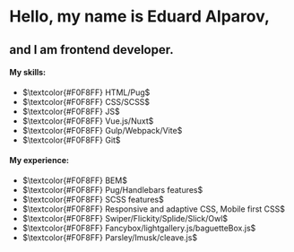 # Hello, my name is Eduard Alparov,
## and I am frontend developer.

#### My skills:

- $\textcolor{#F0F8FF} HTML/Pug$
- $\textcolor{#F0F8FF} CSS/SCSS$
- $\textcolor{#F0F8FF} JS$
- $\textcolor{#F0F8FF} Vue.js/Nuxt$ 
- $\textcolor{#F0F8FF} Gulp/Webpack/Vite$ 
- $\textcolor{#F0F8FF} Git$ 

#### My experience:
- $\textcolor{#F0F8FF} BEM$
- $\textcolor{#F0F8FF} Pug/Handlebars features$
- $\textcolor{#F0F8FF} SCSS features$
- $\textcolor{#F0F8FF} Responsive and adaptive CSS, Mobile first CSS$
- $\textcolor{#F0F8FF} Swiper/Flickity/Splide/Slick/Owl$
- $\textcolor{#F0F8FF} Fancybox/lightgallery.js/baguetteBox.js$
- $\textcolor{#F0F8FF} Parsley/Imusk/cleave.js$
